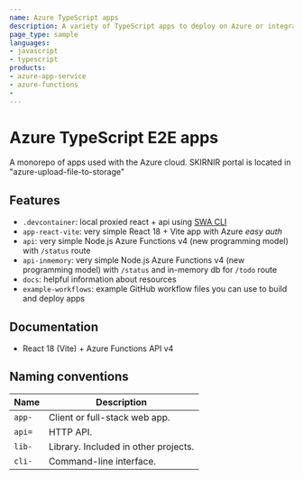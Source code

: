 ```yaml
---
name: Azure TypeScript apps
description: A variety of TypeScript apps to deploy on Azure or integrate with Azure services.
page_type: sample
languages:
- javascript
- typescript
products:
- azure-app-service
- azure-functions
- 
---
```


# Azure TypeScript E2E apps

A monorepo of apps used with the Azure cloud. 
SKIRNIR portal is located in "azure-upload-file-to-storage"

## Features

* `.devcontainer`: local proxied react + api using [SWA CLI](https://learn.microsoft.com/en-us/azure/static-web-apps/static-web-apps-cli-configuration)
* `app-react-vite`: very simple React 18 + Vite app with Azure _easy auth_
* `api`: very simple Node.js Azure Functions v4 (new programming model) with `/status` route
* `api-inmemory`: very simple Node.js Azure Functions v4 (new programming model) with `/status` and in-memory db for `/todo` route
* `docs`: helpful information about resources
* `example-workflows`: example GitHub workflow files you can use to build and deploy apps

## Documentation

* React 18 (Vite) + Azure Functions API v4

## Naming conventions

|Name|Description|
|--|--|
|`app-`|Client or full-stack web app.|
|`api=`|HTTP API.|
|`lib-`|Library. Included in other projects.|
|`cli-`|Command-line interface.|

